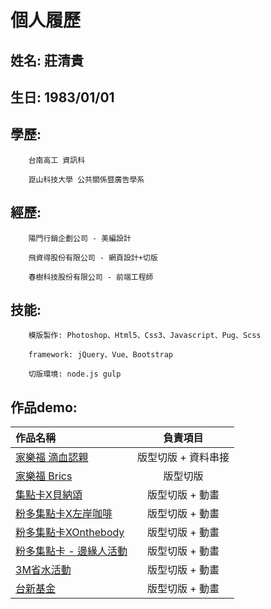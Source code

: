 ﻿# 個人履歷

## 姓名: 莊清貴

## 生日: 1983/01/01

## 學歷: 
		台南高工 資訊科

		崑山科技大學 公共關係暨廣告學系
		 
## 經歷: 
		陽門行銷企劃公司 - 美編設計

		飛資得股份有限公司 - 網頁設計+切版

		春樹科技股份有限公司 - 前端工程師

## 技能:
		模版製作: Photoshop、Html5、Css3、Javascript、Pug、Scss

		framework: jQuery、Vue、Bootstrap

		切版環境: node.js gulp
		
## 作品demo: 
| 作品名稱             | 負責項目            |
| :------------------- |:-------------------:|
| [家樂福 滴血認親][1] | 版型切版 + 資料串接 | 
| [家樂福 Brics][2]    | 版型切版            |
| [集點卡X貝納頌][3]   | 版型切版 + 動畫     |
| [粉多集點卡X左岸咖啡][4] | 版型切版 + 動畫     |
| [粉多集點卡XOnthebody][5] | 版型切版 + 動畫     |
| [粉多集點卡 - 邊緣人活動][6] | 版型切版 + 動畫     |
| [3M省水活動][7] | 版型切版 + 動畫     |
| [台新基金][8] | 版型切版 + 動畫     |


[1]: https://akueijan.github.io/Collections/carrefourBlood/dist/index.html
[2]: https://akueijan.github.io/Collections/carrefourBrics-2/dist/index.html
[3]: http://o2o.friendo.com.tw/bernachon?utm_source=friendo&utm_medium=bernachon_brands_280x380&utm_campaign=bernachon
[4]: https://akueijan.github.io/Collections/friendoLecafe/dist/index.html
[5]: https://akueijan.github.io/Collections/friendoOnthebody/dist/index.html
[6]: http://o2o.friendo.com.tw/loner?utm_source=friendo&utm_medium=loner_brands_280x380&utm_campaign=loner
[7]: https://akueijan.github.io/Collections/threeMSave/dist/index.html
[8]: https://akueijan.github.io/Collections/tsFund/dist/index.html